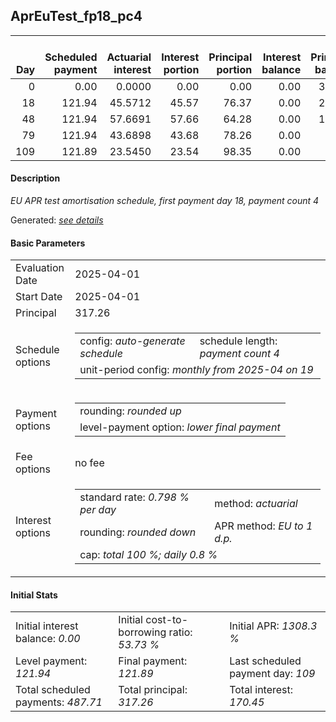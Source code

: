 <h2>AprEuTest_fp18_pc4</h2>
<table>
    <thead style="vertical-align: bottom;">
        <th style="text-align: right;">Day</th>
        <th style="text-align: right;">Scheduled payment</th>
        <th style="text-align: right;">Actuarial interest</th>
        <th style="text-align: right;">Interest portion</th>
        <th style="text-align: right;">Principal portion</th>
        <th style="text-align: right;">Interest balance</th>
        <th style="text-align: right;">Principal balance</th>
        <th style="text-align: right;">Total actuarial interest</th>
        <th style="text-align: right;">Total interest</th>
        <th style="text-align: right;">Total principal</th>
    </thead>
    <tr style="text-align: right;">
        <td class="ci00">0</td>
        <td class="ci01" style="white-space: nowrap;">0.00</td>
        <td class="ci02">0.0000</td>
        <td class="ci03">0.00</td>
        <td class="ci04">0.00</td>
        <td class="ci05">0.00</td>
        <td class="ci06">317.26</td>
        <td class="ci07">0.0000</td>
        <td class="ci08">0.00</td>
        <td class="ci09">0.00</td>
    </tr>
    <tr style="text-align: right;">
        <td class="ci00">18</td>
        <td class="ci01" style="white-space: nowrap;">121.94</td>
        <td class="ci02">45.5712</td>
        <td class="ci03">45.57</td>
        <td class="ci04">76.37</td>
        <td class="ci05">0.00</td>
        <td class="ci06">240.89</td>
        <td class="ci07">45.5712</td>
        <td class="ci08">45.57</td>
        <td class="ci09">76.37</td>
    </tr>
    <tr style="text-align: right;">
        <td class="ci00">48</td>
        <td class="ci01" style="white-space: nowrap;">121.94</td>
        <td class="ci02">57.6691</td>
        <td class="ci03">57.66</td>
        <td class="ci04">64.28</td>
        <td class="ci05">0.00</td>
        <td class="ci06">176.61</td>
        <td class="ci07">103.2403</td>
        <td class="ci08">103.23</td>
        <td class="ci09">140.65</td>
    </tr>
    <tr style="text-align: right;">
        <td class="ci00">79</td>
        <td class="ci01" style="white-space: nowrap;">121.94</td>
        <td class="ci02">43.6898</td>
        <td class="ci03">43.68</td>
        <td class="ci04">78.26</td>
        <td class="ci05">0.00</td>
        <td class="ci06">98.35</td>
        <td class="ci07">146.9301</td>
        <td class="ci08">146.91</td>
        <td class="ci09">218.91</td>
    </tr>
    <tr style="text-align: right;">
        <td class="ci00">109</td>
        <td class="ci01" style="white-space: nowrap;">121.89</td>
        <td class="ci02">23.5450</td>
        <td class="ci03">23.54</td>
        <td class="ci04">98.35</td>
        <td class="ci05">0.00</td>
        <td class="ci06">0.00</td>
        <td class="ci07">170.4751</td>
        <td class="ci08">170.45</td>
        <td class="ci09">317.26</td>
    </tr>
</table>
<h4>Description</h4>
<p><i>EU APR test amortisation schedule, first payment day 18, payment count 4</i></p>
<p>Generated: <i><a href="../GeneratedDate.html">see details</a></i></p>
<h4>Basic Parameters</h4>
<table>
    <tr>
        <td>Evaluation Date</td>
        <td>2025-04-01</td>
    </tr>
    <tr>
        <td>Start Date</td>
        <td>2025-04-01</td>
    </tr>
    <tr>
        <td>Principal</td>
        <td>317.26</td>
    </tr>
    <tr>
        <td>Schedule options</td>
        <td>
            <table>
                <tr>
                    <td>config: <i>auto-generate schedule</i></td>
                    <td>schedule length: <i><i>payment count</i> 4</i></td>
                </tr>
                <tr>
                    <td colspan="2" style="white-space: nowrap;">unit-period config: <i>monthly from 2025-04 on 19</i></td>
                </tr>
            </table>
        </td>
    </tr>
    <tr>
        <td>Payment options</td>
        <td>
            <table>
                <tr>
                    <td>rounding: <i>rounded up</i></td>
                </tr>
                <tr>
                    <td>level-payment option: <i>lower&nbsp;final&nbsp;payment</i></td>
                </tr>
            </table>
        </td>
    </tr>
    <tr>
        <td>Fee options</td>
        <td>no fee
        </td>
    </tr>
    <tr>
        <td>Interest options</td>
        <td>
            <table>
                <tr>
                    <td>standard rate: <i>0.798 % per day</i></td>
                    <td>method: <i>actuarial</i></td>
                </tr>
                <tr>
                    <td>rounding: <i>rounded down</i></td>
                    <td>APR method: <i>EU to 1 d.p.</i></td>
                </tr>
                <tr>
                    <td colspan="2">cap: <i>total 100 %; daily 0.8 %</td>
                </tr>
            </table>
        </td>
    </tr>
</table>
<h4>Initial Stats</h4>
<table>
    <tr>
        <td>Initial interest balance: <i>0.00</i></td>
        <td>Initial cost-to-borrowing ratio: <i>53.73 %</i></td>
        <td>Initial APR: <i>1308.3 %</i></td>
    </tr>
    <tr>
        <td>Level payment: <i>121.94</i></td>
        <td>Final payment: <i>121.89</i></td>
        <td>Last scheduled payment day: <i>109</i></td>
    </tr>
    <tr>
        <td>Total scheduled payments: <i>487.71</i></td>
        <td>Total principal: <i>317.26</i></td>
        <td>Total interest: <i>170.45</i></td>
    </tr>
</table>